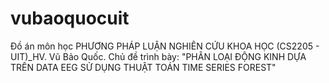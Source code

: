 # vubaoquocuit
Đồ án môn học PHƯƠNG PHÁP LUẬN NGHIÊN CỨU KHOA HỌC (CS2205 - UIT)_HV. Vũ Bảo Quốc. Chủ đề trình bày: "PHÂN LOẠI ĐỘNG KINH DỰA TRÊN DATA EEG SỬ DỤNG THUẬT TOÁN TIME SERIES FOREST"
